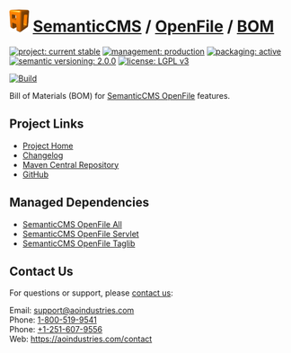 # [<img src="ao-logo.png" alt="AO Logo" width="35" height="40">](https://github.com/aoindustries) [SemanticCMS](https://github.com/aoindustries/semanticcms) / [OpenFile](https://github.com/aoindustries/semanticcms-openfile) / [BOM](https://github.com/aoindustries/semanticcms-openfile-bom)

[![project: current stable](https://semanticcms.com/ao-badges/project-current-stable.svg)](https://aoindustries.com/life-cycle#project-current-stable)
[![management: production](https://semanticcms.com/ao-badges/management-production.svg)](https://aoindustries.com/life-cycle#management-production)
[![packaging: active](https://semanticcms.com/ao-badges/packaging-active.svg)](https://aoindustries.com/life-cycle#packaging-active)  
[![semantic versioning: 2.0.0](https://semanticcms.com/ao-badges/semver-2.0.0.svg)](http://semver.org/spec/v2.0.0.html)
[![license: LGPL v3](https://semanticcms.com/ao-badges/license-lgpl-3.0.svg)](https://www.gnu.org/licenses/lgpl-3.0)

[![Build](https://github.com/aoindustries/semanticcms-openfile-bom/workflows/Build/badge.svg?branch=1.x)](https://github.com/aoindustries/semanticcms-openfile-bom/actions?query=workflow%3ABuild)

Bill of Materials (BOM) for [SemanticCMS OpenFile](https://github.com/aoindustries/semanticcms-openfile) features.

## Project Links
* [Project Home](https://semanticcms.com/openfile/bom/)
* [Changelog](https://semanticcms.com/openfile/bom/changelog)
* [Maven Central Repository](https://search.maven.org/artifact/com.semanticcms/semanticcms-openfile-bom)
* [GitHub](https://github.com/aoindustries/semanticcms-openfile-bom)

## Managed Dependencies
* [SemanticCMS OpenFile All](https://github.com/aoindustries/semanticcms-openfile-all)
* [SemanticCMS OpenFile Servlet](https://github.com/aoindustries/semanticcms-openfile-servlet)
* [SemanticCMS OpenFile Taglib](https://github.com/aoindustries/semanticcms-openfile-taglib)

## Contact Us
For questions or support, please [contact us](https://aoindustries.com/contact):

Email: [support@aoindustries.com](mailto:support@aoindustries.com)  
Phone: [1-800-519-9541](tel:1-800-519-9541)  
Phone: [+1-251-607-9556](tel:+1-251-607-9556)  
Web: https://aoindustries.com/contact
